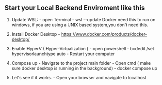 ## Start your Local Backend Enviroment like this

1. Update WSL: - open Terminal
	         - wsl --update
Docker need this to run on windows, if you are using a UNIX based system,you don't need this.

2. Install Docker Desktop
		    - https://www.docker.com/products/docker-desktop/

3. Enable HyperV ( Hyper-Virtualization )
            - open powershell
	          - bcdedit /set hypervisorlaunchtype auto
            - Restart your computer
            
4. Compose up
            - Navigate to the project main folder
            - Open cmd ( make sure docker desktop is running in the background)
            - docker compose up
            
5. Let's see if it works.
            - Open your browser and navigate to localhost
